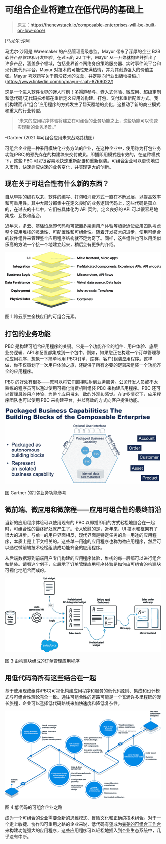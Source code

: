 # 可组合企业将建立在低代码的基础上

> 原文：<https://thenewstack.io/composable-enterprises-will-be-built-on-low-code/>

[](https://www.linkedin.com/in/mayur-shah-8769022/)

 [马尤尔·沙阿

马尤尔·沙阿是 Wavemaker 的产品管理高级总监。Mayur 带来了深厚的企业 B2B 软件产品管理和开发经验。在过去的 20 年中，Mayur 从一开始就构建并推出了许多产品，涵盖多个领域，包括业界首个网络身份策略服务器、实时事件流平台和现代低代码平台。Mayur 对技术的可能性充满热情，并为其创造强大的价值主张。Mayur 喜欢撰写关于前沿技术的文章，并定期向行业出版物投稿。](https://www.linkedin.com/in/mayur-shah-8769022/) [](https://www.linkedin.com/in/mayur-shah-8769022/)

这是一个进入软件世界的迷人时刻！多渠道参与、嵌入式体验、微应用、超级定制和低代码/无代码技术都在重新定义应用的构建、打包、交付和重新配置方式。我们构建而非“组合”应用程序的方式发生了翻天覆地的变化，这推动了新的商业模式和重大的行业转型。

> “未来的应用程序体验将建立在可组合的业务功能之上，这些功能可以快速实现新的业务场景。”

-Gartner (2021 年可组合应用未来战略路线图)

可组合企业是一种采用模块化业务方法的企业，在这种企业中，使用称为打包业务功能(PBC)的预先存在的构建块来交付成果。即插即用模式是有效的，在这种模式下，这些 PBC 可以很容易地快速重新配置和重新组装。可组合企业可以更快地进入市场，快速适应快速的业务变化，并实现更大的创新。

## 现在关于可组合性有什么新的东西？

自从早期的编程以来，软件的编写、打包和消费方式一直在不断发展，以提高效率和可重用性。其中大部分都集中在定义良好的业务逻辑代码上，这些代码是孤立的，在过去的十年中，它们被具体化为 API 契约。定义良好的 API 可以很容易地集成、互换和组合。

近年来，多云、基础设施即代码和可配置多渠道用户体验等趋势迫使应用团队考虑整个应用堆栈的灵活性、可配置性和可组合性。随着开发技术的进步，使用可组合的软件组件来管理整个应用程序结构就不足为奇了。同样，这些组件也可以用类似乐高的方法一个接一个地建立起来，稍后会有更多的介绍。

![](img/970dafbb5baa0a3fdeb224fd1c544703.png)

图 1:跨云原生全栈应用的可组合元素。

## 打包的业务功能

PBC 是构建可组合应用程序的关键。它是一个功能齐全的组件，用户体验、底层业务逻辑、API 和配置都集成到一个包中。例如，如果您正在构建一个订单管理移动应用程序，想象一下简单地用 PBC(订单、库存、客户)组装应用程序。这样做，你不仅策划了一次用户体验之旅，还提供了所有必要的逻辑来组装一个功能齐全的应用程序。

PBC 的好处有很多——您可以将它们直接映射到业务服务。公民开发人员或不太熟练的程序员可以通过使用可视化消费机制组装 PBC 来构建应用程序。PBC 还可以管理最终用户体验，为整个应用带来一致的外观和感觉。在许多情况下，应用程序团队也可以使用 PBC 来构建平台，并以高效的方式向客户提供功能。

![](img/b53b918826cb9f6f5552cf8789c7852f.png)

图 Gartner 的打包业务功能参考

## 微前端、微应用和微旅程——应用可组合性的最终前沿

当新的应用程序体验可以使用现有的 PBC 以即插即用的方式轻松地缝合在一起时，可组合性的最终好处就产生了。令人欣慰的是，近年来，UI 技术和框架有了很大的进步。与单一的用户界面相反，现代界面是特定任务的单一用途的应用程序，本质上是上下文相关的。这些单一用途的应用程序也称为微应用程序，然后可以通过微前端技术轻松组装成功能齐全的应用程序。

从后端数据源到前端用户专门构建的应用程序体验，堆栈的每一层都可以进行组合和组装。请看这个例子，它展示了订单管理应用程序体验是如何由可组合的构建块可视化地组合而成的。

![](img/42b61f2a955a1f5bfcd85bddae8f9493.png)

图 3:由构建块组成的订单管理应用程序

## 用低代码将所有这些结合在一起

基于使用现成组件(PBC)可视化构建应用程序和服务的低代码原则、集成和设计模式与可组合性理论完全一致。通往可组合性的道路可能是一个充满许多里程碑的漫长旅程，企业可以选择低代码路线来加快速度和降低复杂性。

![](img/824426919eadee6860c8eebc26a6aeb7.png)

图 4:低代码的可组合企业之路

成为一个可组合的企业需要全新的思维模式、冒险文化和正确的技术组合。对于一个走上敏捷、协作和可重用之路的企业来说，低代码有望成为[完美的可组合工作台](https://www.wavemaker.com/)来构建功能强大的应用程序，这些应用程序可以轻松地插入到企业生态系统中，几乎没有中断。

<svg xmlns:xlink="http://www.w3.org/1999/xlink" viewBox="0 0 68 31" version="1.1"><title>Group</title> <desc>Created with Sketch.</desc></svg>